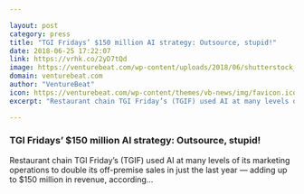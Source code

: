 ```yaml
---

layout: post
category: press
title: "TGI Fridays’ $150 million AI strategy: Outsource, stupid!"
date: 2018-06-25 17:22:07
link: https://vrhk.co/2yD7tQd
image: https://venturebeat.com/wp-content/uploads/2018/06/shutterstock_1026574975.jpg?fit=1000%2C667&strip=all
domain: venturebeat.com
author: "VentureBeat"
icon: https://venturebeat.com/wp-content/themes/vb-news/img/favicon.ico
excerpt: "Restaurant chain TGI Friday’s (TGIF) used AI at many levels of its marketing operations to double its off-premise sales in just the last year — adding up to $150 million in revenue, according…"

---
```


### TGI Fridays’ $150 million AI strategy: Outsource, stupid!

Restaurant chain TGI Friday’s (TGIF) used AI at many levels of its marketing operations to double its off-premise sales in just the last year — adding up to $150 million in revenue, according…